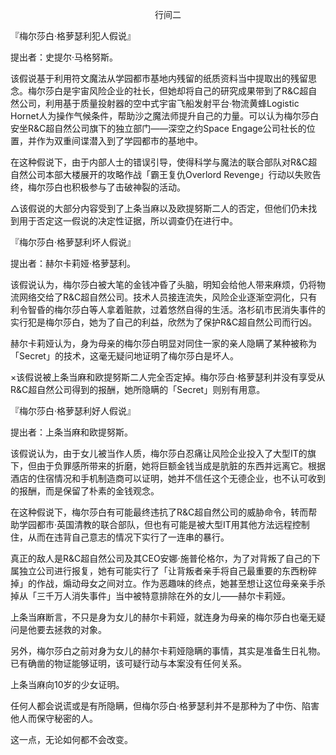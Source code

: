 <p align="center">行间二</p>

『梅尔莎白·格萝瑟利犯人假说』

提出者：史提尔·马格努斯。

该假说基于利用符文魔法从学园都市基地内残留的纸质资料当中提取出的残留思念。梅尔莎白是宇宙风险企业的社长，但她却将自己的研究成果带到了R&C超自然公司，利用基于质量投射器的空中式宇宙飞船发射平台·物流黄蜂Logistic Hornet人为操作气候条件，帮助沙之魔法师提升自己的力量。可以认为梅尔莎白安坐R&C超自然公司旗下的独立部门——深空之约Space Engage公司社长的位置，并作为双重间谍潜入到了学园都市的基地中。

在这种假说下，由于内部人士的错误引导，使得科学与魔法的联合部队对R&C超自然公司本部大楼展开的攻略作战「霸王复仇Overlord Revenge」行动以失败告终，梅尔莎白也积极参与了击破神裂的活动。

△该假说的大部分内容受到了上条当麻以及欧提努斯二人的否定，但他们仍未找到用于否定这一假说的决定性证据，所以调查仍在进行中。

『梅尔莎白·格萝瑟利坏人假说』

提出者：赫尔卡莉娅·格萝瑟利。

该假说认为，梅尔莎白被大笔的金钱冲昏了头脑，明知会给他人带来麻烦，仍将物流网络交给了R&C超自然公司。技术人员接连流失，风险企业逐渐空洞化，只有利令智昏的梅尔莎白等人拿着赃款，过着悠然自得的生活。洛杉矶市民消失事件的实行犯是梅尔莎白，她为了自己的利益，欣然为了保护R&C超自然公司而行凶。

赫尔卡莉娅认为，身为母亲的梅尔莎白明显对同住一家的亲人隐瞒了某种被称为「Secret」的技术，这毫无疑问地证明了梅尔莎白是坏人。

×该假说被上条当麻和欧提努斯二人完全否定掉。梅尔莎白·格萝瑟利并没有享受从R&C超自然公司得到的报酬，她所隐瞒的「Secret」则别有用意。

『梅尔莎白·格萝瑟利好人假说』

提出者：上条当麻和欧提努斯。

该假说认为，由于女儿被当作人质，梅尔莎白忍痛让风险企业投入了大型IT的旗下，但由于负罪感所带来的折磨，她将巨额金钱当成是肮脏的东西并远离它。根据酒店的住宿情况和手机制造商可以证明，她并不信任这个无德企业，也不认可收到的报酬，而是保留了朴素的金钱观念。

在这种假说下，梅尔莎白有可能最终违抗了R&C超自然公司的威胁命令，转而帮助学园都市·英国清教的联合部队，但也有可能是被大型IT用其他方法远程控制住，从而在违背自己意志的情况下实行了一连串的暴行。

真正的敌人是R&C超自然公司及其CEO安娜·施普伦格尔，为了对背叛了自己的下属独立公司进行报复，她有可能实行了「让背叛者亲手将自己最重要的东西粉碎掉」的作战，煽动母女之间对立。作为恶趣味的终点，她甚至想让这位母亲亲手杀掉从「三千万人消失事件」当中被特意排除在外的女儿——赫尔卡莉娅。

上条当麻断言，不只是身为女儿的赫尔卡莉娅，就连身为母亲的梅尔莎白也毫无疑问是他要去拯救的对象。

另外，梅尔莎白之前对身为女儿的赫尔卡莉娅隐瞒的事情，其实是准备生日礼物。已有确凿的物证能够证明，该可疑行动与本案没有任何关系。

上条当麻向10岁的少女证明。

任何人都会说谎或是有所隐瞒，但梅尔莎白·格萝瑟利并不是那种为了中伤、陷害他人而保守秘密的人。

这一点，无论如何都不会改变。

